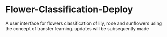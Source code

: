 # Flower-Classification-Deploy

A user interface for flowers classification of lily, rose and sunflowers using the concept of transfer learning.
updates will be subsequently made